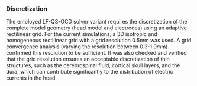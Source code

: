 ### Discretization


The employed LF-QS-OCD solver variant requires the discretization of the complete model geometry (head model and electrodes) using an adaptive rectilinear grid. For the current simulations, a 3D isotropic and homogeneous rectilinear grid with a grid resolution 0.5mm was used. A grid convergence analysis (varying the resolution between 0.3-1.0mm) confirmed this resolution to be sufficient. It was also checked and verified that the grid resolution ensures an acceptable discretization of thin structures, such as the cerebrospinal fluid, cortical skull layers, and the dura, which can contribute significantly to the distribution of electric currents in the head.
